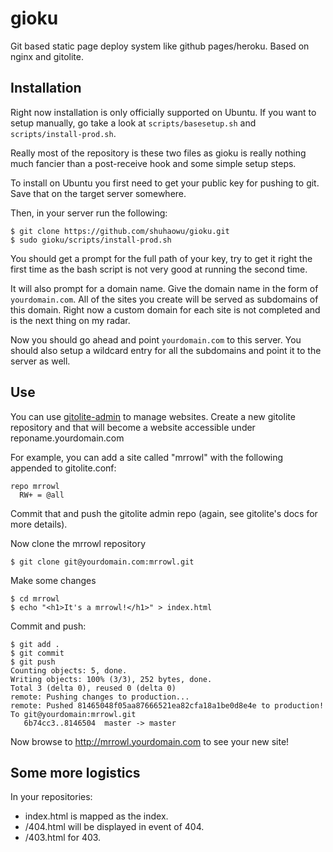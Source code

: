 gioku
=====

Git based static page deploy system like github pages/heroku. Based on nginx and 
gitolite.

Installation
------------

Right now installation is only officially supported on Ubuntu. If you want to
setup manually, go take a look at `scripts/basesetup.sh` and 
`scripts/install-prod.sh`.

Really most of the repository is these two files as gioku is really nothing
much fancier than a post-receive hook and some simple setup steps.

To install on Ubuntu you first need to get your public key for pushing to git. Save that on the 
target server somewhere.

Then, in your server run the following:

    $ git clone https://github.com/shuhaowu/gioku.git
    $ sudo gioku/scripts/install-prod.sh

You should get a prompt for the full path of your key, try to get it right the
first time as the bash script is not very good at running the second time.

It will also prompt for a domain name. Give the domain name in the form of 
`yourdomain.com`. All of the sites you create will be 
served as subdomains of this domain. Right now a custom domain for each site
is not completed and is the next thing on my radar.

Now you should go ahead and point `yourdomain.com` to this server. You should
also setup a wildcard entry for all the subdomains and point it to the server
as well.

Use
---

You can use [gitolite-admin](http://gitolite.com/gitolite/admin.html) to 
manage websites. Create a new gitolite repository and that will become a 
website accessible under reponame.yourdomain.com

For example, you can add a site called "mrrowl" with the following appended to 
gitolite.conf:

    repo mrrowl 
      RW+ = @all

Commit that and push the gitolite admin repo (again, see gitolite's docs for more 
details).

Now clone the mrrowl repository

    $ git clone git@yourdomain.com:mrrowl.git

Make some changes

    $ cd mrrowl
    $ echo "<h1>It's a mrrowl!</h1>" > index.html

Commit and push:
    
    $ git add .
    $ git commit
    $ git push
    Counting objects: 5, done.
    Writing objects: 100% (3/3), 252 bytes, done.
    Total 3 (delta 0), reused 0 (delta 0)
    remote: Pushing changes to production...
    remote: Pushed 81465048f05aa87666521ea82cfa18a1be0d8e4e to production!
    To git@yourdomain:mrrowl.git
       6b74cc3..8146504  master -> master

Now browse to http://mrrowl.yourdomain.com to see your new site!

Some more logistics
-------------------

In your repositories:

 - index.html is mapped as the index.
 - /404.html will be displayed in event of 404.
 - /403.html for 403.

